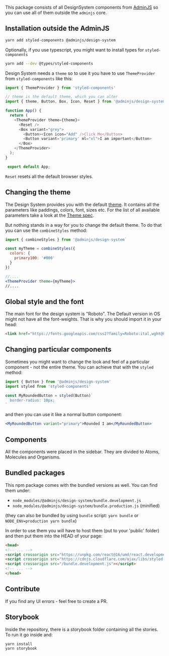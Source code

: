 This package consists of all DesignSystem components from [AdminJS](adminjs.co) so you can
use all of them outside the `adminjs` core.

## Installation outside the AdminJS

```bash
yarn add styled-components @adminjs/design-system
```

Optionally, if you use typescript, you might want to install types for `styled-components`

```bash
yarn add --dev @types/styled-components
```

Design System needs a `theme` so to use it you have to use `ThemeProvider` from
`styled-components` like this:

```javascript
import { ThemeProvider } from 'styled-components'

// theme is the default theme, which you can alter
import { theme, Button, Box, Icon, Reset } from '@adminjs/design-system'

function App() {
  return (
    <ThemeProvider theme={theme}>
      <Reset />
      <Box variant="grey">
        <Button><Icon icon="Add" />Click Me</Button>
        <Button variant='primary' ml="xl">I am important</Button>
      </Box>
    </ThemeProvider>
  );
}

 export default App;
 ```

 `Reset` resets all the default browser styles.

 ## Changing the theme

 The Design System provides you with the default [theme](https://adminjs.co/Theme.html).
 It contains all the parameters like paddings, colors, font, sizes etc. For the list of all
 available parameters take a look at the [Theme spec](https://adminjs.co/Theme.html).

 But nothing stands in a way for you to change the default theme. To do that
 you can use the `combineStyles` method:

 ```jsx
 import { combineStyles } from '@adminjs/design-system`

 const myTheme = combineStyles({
   colors: {
     primary100: '#000'
   }
 })

 //....
 <ThemeProvider theme={myTheme}>
 //....
 ```

## Global style and the font

The main font for the design system is "Roboto". The Default version in OS might not have all the
font-weights. That is why you should import it in your head:

 ```html
 <link href="https://fonts.googleapis.com/css2?family=Roboto:ital,wght@0,100;0,300;0,400;0,500;0,700;0,900;1,100;1,300;1,400;1,500;1,700;1,900&display=swap" rel="stylesheet"></link>
 ```

 ## Changing particular components

 Sometimes you might want to change the look and feel of a particular component -
 not the entire theme. You can achieve that with the `styled` method:

 ```jsx
 import { Button } from '@adminjs/design-system'
 import styled from 'styled-components'

 const MyRoundedButton = styled(Button)`
   border-radius: 10px;
 `
 ```

 and then you can use it like a normal button component:

 ```jsx
 <MyRoundedButton variant="primary">Rounded I am</MyRoundedButton>
 ```

 ## Components

 All the components were placed in the sidebar. They are divided to Atoms, Molecules and Organisms.

 ## Bundled packages

 This npm package comes with the bundled versions as well. You can find them under:

 - `node_modules/@adminjs/design-system/bundle.development.js`
 - `node_modules/@adminjs/design-system/bundle.production.js` (minified)

 (they can also be bundled by using `bundle`
 script: `yarn bundle` or `NODE_ENV=production yarn bundle`)

 In order to use them you will have to host them (put to your 'public' folder) and then put them
 into the HEAD of your page:

 ```html
 <head>
 <!-- ... -->
 <script crossorigin src="https://unpkg.com/react@16/umd/react.development.js"></script>
 <script crossorigin src="https://cdnjs.cloudflare.com/ajax/libs/styled-components/5.1.1/styled-components.js"></script>
 <script crossorigin src="/bundle.development.js"></script>
 <!-- ... -->
 </head>
 ```

 ## Contribute

 If you find any UI errors - feel free to create a PR.

 ## Storybook

 Inside the repository, there is a storybook folder containing all the stories.
 To run it go inside and:

 ```bash
 yarn install
 yarn storybook
 ```
